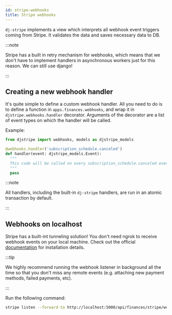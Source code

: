 ```yaml
---
id: stripe-webhooks
title: Stripe webhooks
---
```


`dj-stripe` implements a view which interprets all webhook
event triggers coming from Stripe. It validates the data and
saves necessary data to DB.

:::note

Stripe has a built in retry mechanism for webhooks, which means 
that we don't have to implement handlers in asynchronous workers
just for this reason.
We can still use django!

:::

## Creating a new webhook handler

It's quite simple to define a custom webhook handler. All you need to do 
is to define a function in `apps.finances.webhooks`, and wrap it in 
`djstripe.webhooks.handler` decorator. Arguments of the decorator are a 
list of event types on which the handler will be called.



Example:

```python
from djstripe import webhooks, models as djstripe_models

@webhooks.handler('subscription_schedule.canceled')
def handler(event: djstripe_models.Event):
  """
  This code will be called on every subscription_schedule.canceled event 
  """
  pass
```

:::note

All handlers, including the built-in `dj-stripe` handlers, are run in an 
atomic transaction by default.

:::


## Webhooks on localhost

Stripe has a built-int tunneling solution! You don't need ngrok to receive
webhook events on your local machine. Check out the official [documentation](https://stripe.com/docs/webhooks/test)
for installation details.


:::tip

We highly recommend running the webhook listener in background all the time
so that you don't miss any remote events (e.g. attaching new payment methods,
failed payments, etc).

:::

Run the following command:
```sh
stripe listen --forward-to http://localhost:5000/api/finances/stripe/webhook/
```


